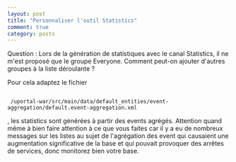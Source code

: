 ```yaml
---
layout: post
title: "Personnaliser l'outil Statistics"
comment: true
category: posts
---
```


Question : Lors de la génération de statistiques avec le canal Statistics, il ne m'est proposé que le groupe Everyone.
Comment peut-on ajouter d'autres groupes à la liste déroulante ?

Pour cela adaptez le fichier
<pre><code>
 /uportal-war/src/main/data/default_entities/event-aggregation/default.event-aggregation.xml
</code></pre>
, les statistics sont générées à partir des events agrégés. Attention quand même à bien faire attention à ce que vous faites car il y a eu de nombreux messages sur les listes au sujet de l'agrégation des event qui causaient une augmentation significative de la base et qui pouvait provoquer des arrêtes de services, donc monitorez bien votre base.
